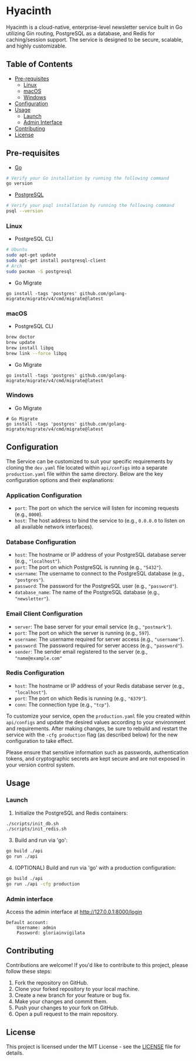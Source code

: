 # Hyacinth

Hyacinth is a cloud-native, enterprise-level newsletter service built in Go utilizing Gin routing, PostgreSQL as a database, and Redis for caching/session support. The service is designed to be secure, scalable, and highly customizable.

## Table of Contents

- [Pre-requisites](#pre-requisites)
    - [Linux](#linux)
    - [macOS](#macos)
    - [Windows](#windows)
- [Configuration](#configuration)
- [Usage](#usage)
  - [Launch](#launch)
  - [Admin Interface](#admin-interface)
- [Contributing](#contributing)
- [License](#license)

## Pre-requisites

- [Go](https://go.dev/doc/install)
```bash
# Verify your Go installation by running the following command
go version
```

- [PostgreSQL](https://www.postgresql.org/download/)
```bash
# Verify your psql installation by running the following command
psql --version
```

### Linux
- PostgreSQL CLI
```bash
# Ubuntu 
sudo apt-get update
sudo apt-get install postgresql-client
# Arch 
sudo pacman -S postgresql
```

- Go Migrate
```
go install -tags 'postgres' github.com/golang-migrate/migrate/v4/cmd/migrate@latest
```

### macOS
- PostgreSQL CLI
```bash
brew doctor
brew update
brew install libpq
brew link --force libpq
```

- Go Migrate
```
go install -tags 'postgres' github.com/golang-migrate/migrate/v4/cmd/migrate@latest
```

### Windows
- Go Migrate
```
# Go Migrate
go install -tags 'postgres' github.com/golang-migrate/migrate/v4/cmd/migrate@latest
```

## Configuration

The Service can be customized to suit your specific requirements by cloning the `dev.yaml` file located within `api/configs` into a separate `production.yaml` file within the same directory. Below are the key configuration options and their explanations:

### Application Configuration

- `port`: The port on which the service will listen for incoming requests (e.g., `8000`).
- `host`: The host address to bind the service to (e.g., `0.0.0.0` to listen on all available network interfaces).

### Database Configuration

- `host`: The hostname or IP address of your PostgreSQL database server (e.g., `"localhost"`).
- `port`: The port on which PostgreSQL is running (e.g., `"5432"`).
- `username`: The username to connect to the PostgreSQL database (e.g., `"postgres"`).
- `password`: The password for the PostgreSQL user (e.g., `"password"`).
- `database_name`: The name of the PostgreSQL database (e.g., `"newsletter"`).

### Email Client Configuration

- `server`: The base server for your email service (e.g., `"postmark"`).
- `port`: The port on which the server is running (e.g., `597`).
- `username`: The username required for server access (e.g., `"username"`).
- `password`: The password required for server access (e.g., `"password"`).
- `sender`: The sender email registered to the server (e.g., `"name@example.com"`

### Redis Configuration

- `host`: The hostname or IP address of your Redis database server (e.g., `"localhost"`).
- `port`: The port on which Redis is running (e.g., `"6379"`).
- `conn`: The connection type (e.g., `"tcp"`).

To customize your service, open the `production.yaml` file you created within `api/configs` and update the desired values according to your environment and requirements. After making changes, be sure to rebuild and restart the service with the `-cfg production` flag (as described below) for the new configuration to take effect.

Please ensure that sensitive information such as passwords, authentication tokens, and cryptographic secrets are kept secure and are not exposed in your version control system.

## Usage
### Launch

1. Initialize the PostgreSQL and Redis containers:

```bash
./scripts/init_db.sh
./scripts/init_redis.sh
```

3. Build and run via 'go':
```bash
go build ./api
go run ./api
```

4. (OPTIONAL) Build and run via 'go' with a production configuration:
```bash
go build ./api
go run ./api -cfg production
```

### Admin interface
Access the admin interface at http://127.0.0.1:8000/login

    Default account:
        Username: admin
        Password: gloriainvigilata

## Contributing

Contributions are welcome! If you'd like to contribute to this project, please follow these steps:

1. Fork the repository on GitHub.
2. Clone your forked repository to your local machine.
3. Create a new branch for your feature or bug fix.
4. Make your changes and commit them.
5. Push your changes to your fork on GitHub.
6. Open a pull request to the main repository.

## License

This project is licensed under the MIT License - see the [LICENSE](LICENSE) file for details.
